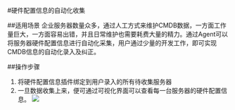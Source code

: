 #硬件配置信息的自动化收集

##适用场景
企业服务器数量众多，通过人工方式来维护CMDB数据，一方面工作量巨大，一方面容易出错，并且日常维护也需要耗费大量的精力。通过Agent可以将服务器硬件配置信息进行自动化采集，用户通过少量的开发工作，即可实现CMDB信息的自动化录入及纠正。

##操作步骤
1.	将硬件配置信息插件绑定到用户录入的所有待收集服务器
2.	一旦数据收集上来，便可通过可视化界面可以查看每一台服务器的硬件配置信息。
![](../../../../image/AIDC/ARGUS-Monitoring/Auto-Collect-1.png)
